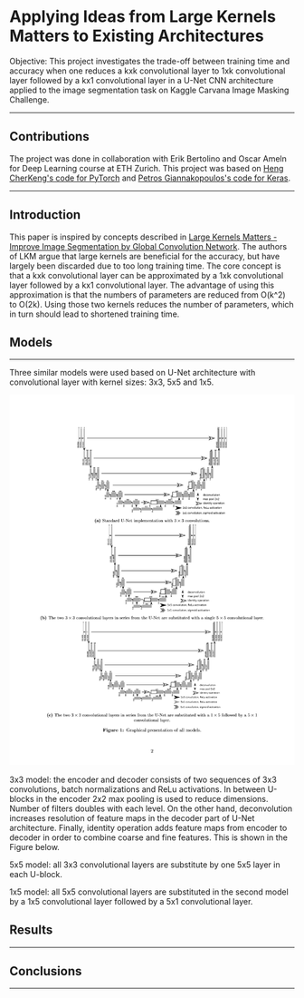 # Applying Ideas from Large Kernels Matters to Existing Architectures

Objective: This project investigates the trade-off between training time and accuracy when one reduces a kxk convolutional layer to 1xk convolutional layer followed by a kx1 convolutional layer in a U-Net CNN architecture applied to the image segmentation task on Kaggle Carvana Image Masking Challenge.

---
## Contributions

The project was done in collaboration with Erik Bertolino and Oscar Ameln for Deep Learning course at ETH Zurich. This project was based on [Heng CherKeng's code for PyTorch](https://www.kaggle.com/c/carvana-image-masking-challenge/discussion/37208) and [Petros Giannakopoulos's code for Keras](https://github.com/petrosgk/Kaggle-Carvana-Image-Masking-Challenge). 

---

## Introduction

This paper is inspired by concepts described in [Large Kernels Matters - Improve Image Segmentation by Global Convolution Network](https://arxiv.org/pdf/1703.02719.pdf). The authors of LKM argue that large kernels are beneficial for the accuracy, but have largely been discarded due to too long training time. The core concept is that a kxk convolutional layer can be approximated by a 1xk convolutional layer followed by a kx1 convolutional layer. The advantage of using this approximation is that the numbers of parameters are reduced from O(k^2) to O(2k). Using those two kernels reduces the number of parameters, which in turn should lead to shortened training time.

## Models

---

Three similar models were used based on U-Net architecture with convolutional layer with kernel sizes: 3x3, 5x5 and 1x5. 

![](https://raw.githubusercontent.com/mikpat/DL-Project/master/figures/DL.png)

3x3 model: the encoder and decoder consists of two sequences of 3x3 convolutions, batch normalizations and ReLu activations. In between U-blocks in the encoder 2x2 max pooling is used to reduce dimensions. Number of filters doubles with each level. On the other hand, deconvolution increases resolution of feature maps in the decoder part of U-Net architecture. Finally, identity operation adds feature maps from encoder to decoder in order to combine coarse and fine features. This is shown in the Figure below.

5x5 model:  all 3x3 convolutional layers are substitute by one 5x5 layer in each U-block.  

1x5 model: all 5x5 convolutional layers are substituted in the second model by a 1x5 convolutional layer followed by a 5x1 convolutional layer.

## Results

---


## Conclusions

---
